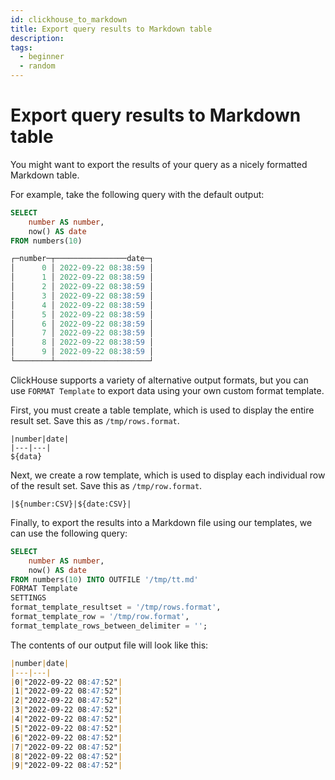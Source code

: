 ```yaml
---
id: clickhouse_to_markdown
title: Export query results to Markdown table
description: 
tags:
  - beginner
  - random
---
```


# Export query results to Markdown table

You might want to export the results of your query as a nicely formatted Markdown table.

For example, take the following query with the default output:

```sql
SELECT
    number AS number,
    now() AS date
FROM numbers(10)

┌─number─┬────────────────date─┐
│      0 │ 2022-09-22 08:38:59 │
│      1 │ 2022-09-22 08:38:59 │
│      2 │ 2022-09-22 08:38:59 │
│      3 │ 2022-09-22 08:38:59 │
│      4 │ 2022-09-22 08:38:59 │
│      5 │ 2022-09-22 08:38:59 │
│      6 │ 2022-09-22 08:38:59 │
│      7 │ 2022-09-22 08:38:59 │
│      8 │ 2022-09-22 08:38:59 │
│      9 │ 2022-09-22 08:38:59 │
└────────┴─────────────────────┘
```

ClickHouse supports a variety of alternative output formats, but you can use `FORMAT Template` to export data using your own custom format template.

First, you must create a table template, which is used to display the entire result set. Save this as `/tmp/rows.format`.

``` 
|number|date|
|---|---|
${data}
```

Next, we create a row template, which is used to display each individual row of the result set. Save this as `/tmp/row.format`.

```
|${number:CSV}|${date:CSV}|
```

Finally, to export the results into a Markdown file using our templates, we can use the following query:

```sql
SELECT
    number AS number,
    now() AS date
FROM numbers(10) INTO OUTFILE '/tmp/tt.md'
FORMAT Template
SETTINGS
format_template_resultset = '/tmp/rows.format',
format_template_row = '/tmp/row.format',
format_template_rows_between_delimiter = '';
```

The contents of our output file will look like this:

```markdown
|number|date|
|---|---|
|0|"2022-09-22 08:47:52"|
|1|"2022-09-22 08:47:52"|
|2|"2022-09-22 08:47:52"|
|3|"2022-09-22 08:47:52"|
|4|"2022-09-22 08:47:52"|
|5|"2022-09-22 08:47:52"|
|6|"2022-09-22 08:47:52"|
|7|"2022-09-22 08:47:52"|
|8|"2022-09-22 08:47:52"|
|9|"2022-09-22 08:47:52"|
```